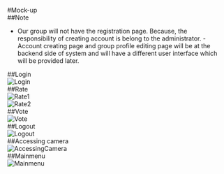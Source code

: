 #Mock-up  
##Note  
- Our group will not have the registration page. Because, the responsibility of creating account is belong to the administrator. - Account creating page and group profile editing page will be at the backend side of system and will have a different user interface which will be provided later.
  
##Login  
![Login](/mockup/Login.jpg)  
##Rate  
![Rate1](/mockup/rate1.jpg)  
![Rate2](/mockup/rate2.jpg)  
##Vote  
![Vote](/mockup/vote.jpg)  
##Logout  
![Logout](/mockup/Logout.jpg)  
##Accessing camera  
![AccessingCamera](/mockup/AccessingCamera.jpg)  
##Mainmenu  
![Mainmenu](/mockup/Mainmenu.jpg)  
